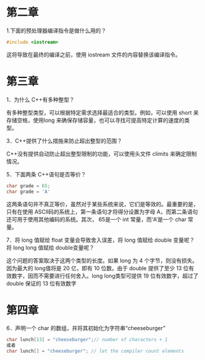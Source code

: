 # 第二章

1.下面的预处理器编译指令是做什么用的？

```c++
#include <iostream>
```

这将导致在最终的编译之前，使用 iostream 文件的内容替换该编译指令。  

# 第三章

1．为什么 C++有多种整型？

有多种整型类型，可以根据特定需求选择最适合的类型。例如，可以使用 short 来存储空格，使用long 来确保存储容量，也可以寻找可提高特定计算的速度的类型。  

3．C++提供了什么措施来防止超出整型的范围？

C++没有提供自动防止超出整型限制的功能，可以使用头文件 climits 来确定限制情况。  

5．下面两条 C++语句是否等价？

```c++
char grade = 65;
char grade = 'A'
```

这两条语句并不真正等价，虽然对于某些系统来说，它们是等效的。最重要的是，只有在使用 ASCII码的系统上，第一条语句才将得分设置为字母 A，而第二条语句还可用于使用其他编码的系统。其次， 65是一个 int 常量，而‘A’是一个 char 常量。    

7．将 long 值赋给 float 变量会导致舍入误差，将 long 值赋给 double 变量呢？将 long long 值赋给 double变量呢？

这个问题的答案取决于这两个类型的长度。如果 long 为 4 个字节，则没有损失。因为最大的 long值将是 20 亿，即有 10 位数。由于 double 提供了至少 13 位有效数字，因而不需要进行任何舍入。long long类型可提供 19 位有效数字，超过了 double 保证的 13 位有效数字  

# 第四章

6．声明一个 char 的数组，并将其初始化为字符串“cheeseburger”

```c++
char lunch[13] = "cheeseburger";// number of characters + 1
或者
char lunch[] = "cheeseburger"; // let the compiler count elements
```


